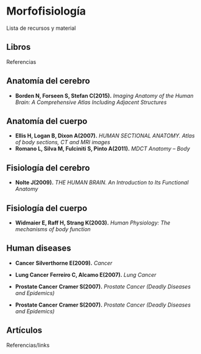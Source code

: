 # Morfofisiología 

Lista de recursos y material

## Libros
Referencias
 ## Anatomía del cerebro
- **Borden N, Forseen S, Stefan C(2015).** *Imaging Anatomy of the Human Brain: A Comprehensive Atlas Including Adjacent Structures*

## Anatomía del cuerpo
- **Ellis H, Logan B, Dixon A(2007).** *HUMAN SECTIONAL ANATOMY. Atlas of body sections, CT and MRI images*
- **Romano L, Silva M, Fulciniti S, Pinto A(2011).** *MDCT Anatomy – Body*

## Fisiología del cerebro
- **Nolte J(2009).** *THE HUMAN BRAIN. An Introduction to Its Functional Anatomy*

## Fisiología del cuerpo
- **Widmaier E, Raff H, Strang K(2003).** *Human Physiology: The mechanisms of body function*

## Human diseases

- **Cancer**
**Silverthorne E(2009).** *Cancer*

- **Lung Cancer**
**Ferreiro C, Alcamo E(2007).** *Lung Cancer*

- **Prostate Cancer**
**Cramer S(2007).** *Prostate Cancer (Deadly Diseases and Epidemics)*

- **Prostate Cancer**
**Cramer S(2007).** *Prostate Cancer (Deadly Diseases and Epidemics)*

## Artículos

Referencias/links


	
